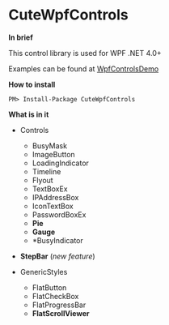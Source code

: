 # CuteWpfControls #

**In brief**

This control library is used for WPF .NET 4.0+

Examples can be found at [WpfControlsDemo](https://github.com/fengyhack/WpfControlsDemo)

**How to install**

```
PM> Install-Package CuteWpfControls
```

**What is in it**

- Controls
  - BusyMask
  - ImageButton
  - LoadingIndicator
  - Timeline
  - Flyout
  - TextBoxEx
  - IPAddressBox
  - IconTextBox
  - PasswordBoxEx
  - **Pie**
  - **Gauge**
  - *BusyIndicator
- **StepBar** (*new feature*)
  
- GenericStyles
  - FlatButton
  - FlatCheckBox
  - FlatProgressBar
  - **FlatScrollViewer**